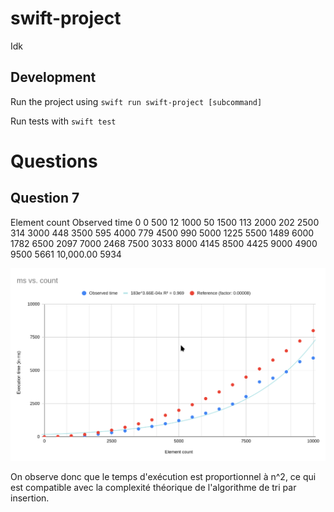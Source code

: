 # swift-project
Idk

## Development

Run the project using `swift run swift-project [subcommand]`

Run tests with `swift test`

# Questions

## Question 7
Element count	Observed time
0	0
500	12
1000	50
1500	113
2000	202
2500	314
3000	448
3500	595
4000	779
4500	990
5000	1225
5500	1489
6000	1782
6500	2097
7000	2468
7500	3033
8000	4145
8500	4425
9000	4900
9500	5661
10,000.00	5934

![Courbe de complexité expérimentale](img/fig1.png)

On observe donc que le temps d'exécution est proportionnel à n^2, ce qui est compatible avec la complexité théorique de l'algorithme de tri par insertion.



